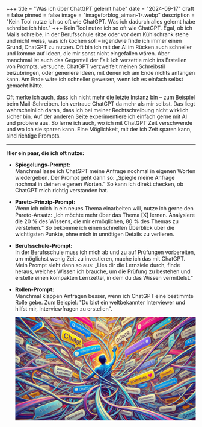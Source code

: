 +++
title = "Was ich über ChatGPT gelernt habe"
date = "2024-09-17"
draft = false
pinned = false
image = "imageforblog_aiman-1-.webp"
description = "Kein Tool nutze ich so oft wie ChatGPT. Was ich dadurch alles gelernt habe schreibe ich hier."
+++
Kein Tool nutze ich so oft wie ChatGPT. Egal, ob ich Mails schreibe, in der Berufsschule sitze oder vor dem Kühlschrank stehe und nicht weiss, was ich kochen soll – irgendwie finde ich immer einen Grund, ChatGPT zu nutzen. Oft bin ich mit der AI im Rücken auch schneller und komme auf Ideen, die mir sonst nicht eingefallen wären. Aber manchmal ist auch das Gegenteil der Fall: Ich verzettle mich ins Erstellen von Prompts, versuche, ChatGPT verzweifelt meinen Schreibstil beizubringen, oder generiere Ideen, mit denen ich am Ende nichts anfangen kann. Am Ende wäre ich schneller gewesen, wenn ich es einfach selbst gemacht hätte.

Oft merke ich auch, dass ich nicht mehr die letzte Instanz bin – zum Beispiel beim Mail-Schreiben. Ich vertraue ChatGPT da mehr als mir selbst. Das liegt wahrscheinlich daran, dass ich bei meiner Rechtschreibung nicht wirklich sicher bin. Auf der anderen Seite experimentiere ich einfach gerne mit AI und probiere aus. So lerne ich auch, wo ich mit ChatGPT Zeit verschwende und wo ich sie sparen kann. Eine Möglichkeit, mit der ich Zeit sparen kann, sind richtige Prompts.

- - -

**Hier ein paar, die ich oft nutze:**

* **Spiegelungs-Prompt:**\
  Manchmal lasse ich ChatGPT meine Anfrage nochmal in eigenen Worten wiedergeben. Der Prompt geht dann so: „Spiegle meine Anfrage nochmal in deinen eigenen Worten.“ So kann ich direkt checken, ob ChatGPT mich richtig verstanden hat.
* **Pareto-Prinzip-Prompt:**\
  Wenn ich mich in ein neues Thema einarbeiten will, nutze ich gerne den Pareto-Ansatz: „Ich möchte mehr über das Thema \[X] lernen. Analysiere die 20 % des Wissens, die mir ermöglichen, 80 % des Themas zu verstehen.“ So bekomme ich einen schnellen Überblick über die wichtigsten Punkte, ohne mich in unnötigen Details zu verlieren.
* **Berufsschule-Prompt:**\
  In der Berufsschule muss ich mich ab und zu auf Prüfungen vorbereiten, um möglichst wenig Zeit zu investieren, mache ich das mit ChatGPT. Mein Prompt sieht dann so aus: „Lies dir die Lernziele durch, finde heraus, welches Wissen ich brauche, um die Prüfung zu bestehen und erstelle einen kompakten Lernzettel, in dem du das Wissen vermittelst.“
* **Rollen-Prompt:**\
  Manchmal klappen Anfragen besser, wenn ich ChatGPT eine bestimmte Rolle gebe. Zum Beispiel: "Du bist ein weltbekannter Interviewer und hilfst mir, Interviewfragen zu erstellen".

  ![](imageforblog_aiman-2-.webp)